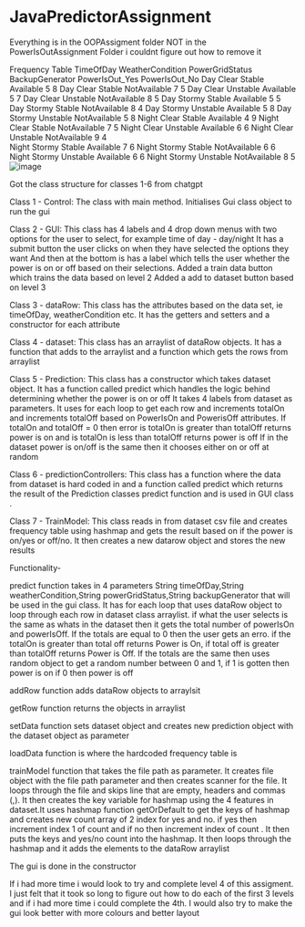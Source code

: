 # JavaPredictorAssignment

Everything is in the OOPAssigment folder NOT in the PowerIsOutAssignment Folder i couldnt figure out how to remove it

Frequency Table
TimeOfDay	WeatherCondition	PowerGridStatus	BackupGenerator	PowerIsOut_Yes	PowerIsOut_No
Day	        Clear	            Stable	        Available	        5	              8
Day	        Clear	            Stable	        NotAvailable	    7	              5
Day	        Clear	            Unstable	      Available	        5              	7
Day	        Clear	            Unstable	      NotAvailable	    8	              5
Day	        Stormy	          Stable	        Available	        5	              5
Day	        Stormy	          Stable	        NotAvailable	    8	              4
Day	        Stormy	          Unstable	      Available	        5	              8
Day	        Stormy	          Unstable	      NotAvailable	    5              	8
Night      	Clear            	Stable	        Available	        4	              9
Night	      Clear            	Stable        	NotAvailable	    7	              5
Night	      Clear            	Unstable      	Available	        6              	6
Night      	Clear            	Unstable	      NotAvailable	    9	              4  
Night      	Stormy	          Stable	        Available	        7	              6
Night	      Stormy	          Stable	        NotAvailable	    6	              6
Night	      Stormy	          Unstable	      Available	        6	              6
Night      	Stormy	          Unstable	      NotAvailable	    8	              5
![image](https://github.com/user-attachments/assets/2c78e02c-1f56-4c37-adcb-2af87a24638b)


Got the class structure for classes 1-6 from chatgpt 

Class 1 - Control: The class with main method. Initialises Gui class object to run the gui

Class 2 - GUI: This class has 4 labels and 4 drop down menus with two options for the user to select, for example time of day - day/night
 It has a submit button the user clicks on when they have selected the options they want
 And then at the bottom is has a label which tells the user whether the power is on or off based on their selections.
 Added a train data button which trains the data based on level 2 
 Added a add to dataset button based on level 3

Class 3 - dataRow: This class has the attributes based on the data set, ie timeOfDay, weatherCondition etc.
It has the getters and setters and a constructor for each attribute

Class 4 - dataset: This class has an arraylist of dataRow objects.
It has a function that adds to the arraylist and a function which gets the rows from arraylist

Class 5 - Prediction: This class has a constructor which takes dataset object.
It has a function called predict which handles the logic behind determining whether the power is on or off
It takes 4 labels from dataset as parameters. It uses for each loop to get each row and increments totalOn and increments totalOff based on   PowerIsOn and PowerisOff attributes. If totalOn and totalOff = 0 then error is totalOn is greater than totalOff returns power is on and is totalOn is less than totalOff returns power is off
If in the dataset  power is on/off is the same then it chooses either on or off at random

Class 6 - predictionControllers: This class  has a function where the data from dataset is hard coded in and a function called predict which returns the result of the Prediction classes predict function and is used in GUI class .

Class 7 - TrainModel: This class reads in from dataset csv file and creates frequency table using hashmap and gets the result based on if the power is on/yes or    off/no. It then creates a new datarow object and stores the new results


Functionality-

predict function takes in 4 parameters String timeOfDay,String weatherCondition,String powerGridStatus,String backupGenerator that will be used in the gui class. It has for each loop that uses dataRow object to loop through each row in dataset class arraylist. if what the user selects is the same as whats in the dataset then it gets the total number of powerIsOn and powerIsOff. If the totals are equal to 0 then the user gets an erro. if the totalOn is greater than total off returns Power is On, if total off is greater than totalOff returns Power is Off. If the totals are the same then uses random object to get a random number between 0 and 1, if 1 is gotten then power is on if 0 then power is off

addRow function adds dataRow objects to arraylsit

getRow function returns the objects in arraylist

setData function sets dataset object and creates new prediction object with the dataset object as parameter

loadData function is where the hardcoded frequency table is

trainModel function that takes the file path as parameter. It creates file object with the file path parameter and then creates scanner for the file. It loops through the file and skips line that are empty, headers and commas (,). It then creates the key variable for hashmap using the 4 features in dataset.It uses hashmap function getOrDefault to get the keys of hashmap and creates new count array of 2 index for yes and no. if yes then increment index 1 of count and if no then increment index of count . It then puts the keys and yes/no count into the hashmap. It then loops through the hashmap and it adds the elements to the dataRow arraylist

The gui is done in the constructor

If i had more time i would look to try and complete level 4 of this assigment. I just felt that it took so long to figure out how to do each of the first 3 levels and if i had more time i could complete the 4th. I would also try to make the gui look better with more colours and better layout

